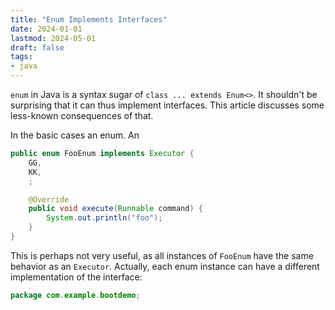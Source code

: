 ```yaml
---
title: "Enum Implements Interfaces"
date: 2024-01-01
lastmod: 2024-05-01
draft: false
tags:
- java
---
```


`enum` in Java is a syntax sugar of `class ... extends Enum<>`.
It shouldn't be surprising that it can thus implement interfaces.
This article discusses some less-known consequences of that.

<!--more-->

In the basic cases an enum. An 

```java
public enum FooEnum implements Executor {
    GG,
    KK,
    ;

    @Override
    public void execute(Runnable command) {
        System.out.println("foo");
    }
}
```

This is perhaps not very useful, as all instances of `FooEnum` have the same behavior as an `Executor`.
Actually, each enum instance can have a different implementation of the interface:

```java
package com.example.bootdemo;
